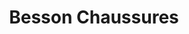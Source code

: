 ---
title: "Besson Chaussures"
url: /cournon-dauvergne/besson-chaussures-avenue-daubiere/
shop: Schuhe
---